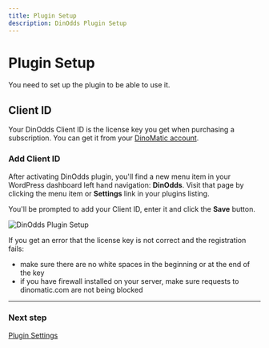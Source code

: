 ```yaml
---
title: Plugin Setup
description: DinOdds Plugin Setup
---
```


# Plugin Setup

You need to set up the plugin to be able to use it.

## Client ID

Your DinOdds Client ID is the license key you get when purchasing a subscription. You can get it from your [DinoMatic account](https://dinomatic.com/account).

### Add Client ID

After activating DinOdds plugin, you'll find a new menu item in your WordPress dashboard left hand navigation: **DinOdds**. Visit that page by clicking the menu item or **Settings** link in your plugins listing.

You'll be prompted to add your Client ID, enter it and click the **Save** button.

![DinOdds Plugin Setup](https://media.dinomatic.com/images/docs/dinodds/plugin-setup.jpg)

If you get an error that the license key is not correct and the registration fails:

- make sure there are no white spaces in the beginning or at the end of the key
- if you have firewall installed on your server, make sure requests to dinomatic.com are not being blocked

---

### Next step

[Plugin Settings](/docs/dinodds/plugin-settings/)
